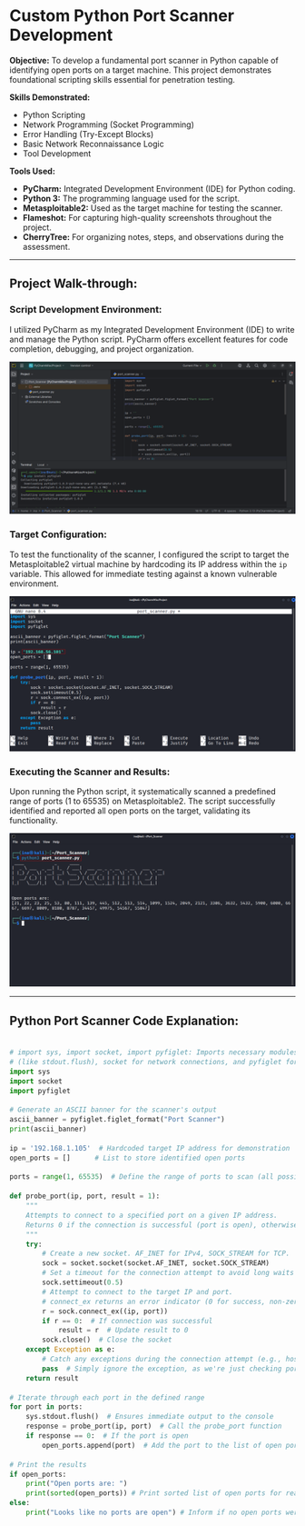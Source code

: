 # Custom Python Port Scanner Development

**Objective:** To develop a fundamental port scanner in Python capable of identifying open ports on a target machine. This project demonstrates foundational scripting skills essential for penetration testing.

**Skills Demonstrated:**

* Python Scripting
* Network Programming (Socket Programming)
* Error Handling (Try-Except Blocks)
* Basic Network Reconnaissance Logic
* Tool Development

**Tools Used:**

* **PyCharm:** Integrated Development Environment (IDE) for Python coding.
* **Python 3:** The programming language used for the script.
* **Metasploitable2:** Used as the target machine for testing the scanner.
* **Flameshot:** For capturing high-quality screenshots throughout the project.
* **CherryTree:** For organizing notes, steps, and observations during the assessment.

---

## Project Walk-through:

### Script Development Environment:
I utilized PyCharm as my Integrated Development Environment (IDE) to write and manage the Python script. PyCharm offers excellent features for code completion, debugging, and project organization.

![](screenshots/1.png)

### Target Configuration:
To test the functionality of the scanner, I configured the script to target the Metasploitable2 virtual machine by hardcoding its IP address within the `ip` variable. This allowed for immediate testing against a known vulnerable environment.

![](screenshots/2.png)

### Executing the Scanner and Results:
Upon running the Python script, it systematically scanned a predefined range of ports (1 to 65535) on Metasploitable2. The script successfully identified and reported all open ports on the target, validating its functionality.

![](screenshots/3.png)

---

## Python Port Scanner Code Explanation:

```python

# import sys, import socket, import pyfiglet: Imports necessary modules. sys for system-specific parameters and functions
# (like stdout.flush), socket for network connections, and pyfiglet for generating ASCII art
import sys
import socket
import pyfiglet

# Generate an ASCII banner for the scanner's output
ascii_banner = pyfiglet.figlet_format("Port Scanner")
print(ascii_banner)

ip = '192.168.1.105'  # Hardcoded target IP address for demonstration
open_ports = []      # List to store identified open ports

ports = range(1, 65535)  # Define the range of ports to scan (all possible ports)

def probe_port(ip, port, result = 1):
    """
    Attempts to connect to a specified port on a given IP address.
    Returns 0 if the connection is successful (port is open), otherwise 1.
    """
    try:
        # Create a new socket. AF_INET for IPv4, SOCK_STREAM for TCP.
        sock = socket.socket(socket.AF_INET, socket.SOCK_STREAM)
        # Set a timeout for the connection attempt to avoid long waits on closed ports.
        sock.settimeout(0.5)
        # Attempt to connect to the target IP and port.
        # connect_ex returns an error indicator (0 for success, non-zero for error).
        r = sock.connect_ex((ip, port))
        if r == 0:  # If connection was successful
            result = r  # Update result to 0
        sock.close()  # Close the socket
    except Exception as e:
        # Catch any exceptions during the connection attempt (e.g., host unreachable)
        pass  # Simply ignore the exception, as we're just checking port status
    return result

# Iterate through each port in the defined range
for port in ports:
    sys.stdout.flush()  # Ensures immediate output to the console
    response = probe_port(ip, port)  # Call the probe_port function
    if response == 0:  # If the port is open
        open_ports.append(port)  # Add the port to the list of open ports

# Print the results
if open_ports:
    print("Open ports are: ")
    print(sorted(open_ports)) # Print sorted list of open ports for readability
else:
    print("Looks like no ports are open") # Inform if no open ports were found

